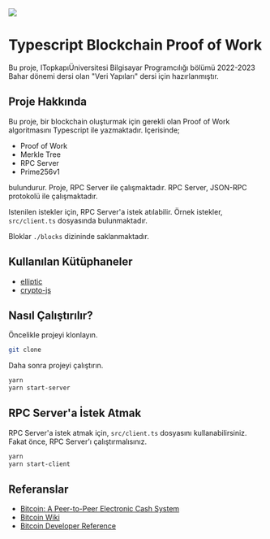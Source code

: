 <img src="https://img.shields.io/badge/Node.js-43853D?style=for-the-badge&logo=node.js&logoColor=white"/>

# Typescript Blockchain Proof of Work

Bu proje, ITopkapıÜniversitesi Bilgisayar Programcılığı bölümü 2022-2023 Bahar dönemi dersi olan "Veri Yapıları" dersi için hazırlanmıştır.

## Proje Hakkında

Bu proje, bir blockchain oluşturmak için gerekli olan Proof of Work algoritmasını Typescript ile yazmaktadır. Içerisinde;

- Proof of Work
- Merkle Tree
- RPC Server
- Prime256v1

bulundurur. Proje, RPC Server ile çalışmaktadır. RPC Server, JSON-RPC protokolü ile çalışmaktadır.

Istenilen istekler için, RPC Server'a istek atılabilir. Örnek istekler, `src/client.ts` dosyasında bulunmaktadır.

Bloklar `./blocks` dizininde saklanmaktadır.

## Kullanılan Kütüphaneler

- [elliptic](https://www.npmjs.com/package/elliptic)
- [crypto-js](https://www.npmjs.com/package/crypto-js)

## Nasıl Çalıştırılır?

Öncelikle projeyi klonlayın.

```bash
git clone
```

Daha sonra projeyi çalıştırın.

```bash
yarn
yarn start-server
```

## RPC Server'a İstek Atmak

RPC Server'a istek atmak için, `src/client.ts` dosyasını kullanabilirsiniz. Fakat önce, RPC Server'ı çalıştırmalısınız.

```bash
yarn
yarn start-client
```

## Referanslar

- [Bitcoin: A Peer-to-Peer Electronic Cash System](https://bitcoin.org/bitcoin.pdf)
- [Bitcoin Wiki](https://en.bitcoin.it/wiki/Main_Page)
- [Bitcoin Developer Reference](https://bitcoin.org/en/developer-reference)
